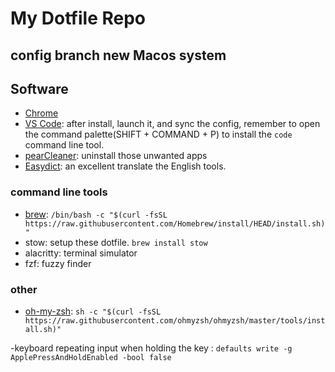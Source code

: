 # My Dotfile Repo

## config branch new Macos system

## Software

- [Chrome](https://www.google.com/chrome/)
- [VS Code](https://code.visualstudio.com/): after install, launch it, and sync the config, remember to open the command palette(SHIFT + COMMAND + P) to install the `code` command line tool.
- [pearCleaner](https://github.com/alienator88/Pearcleaner/releases): uninstall those unwanted apps
- [Easydict](https://github.com/tisfeng/Easydict): an excellent translate the English tools.

### command line tools
- [brew](https://brew.sh/): `/bin/bash -c "$(curl -fsSL https://raw.githubusercontent.com/Homebrew/install/HEAD/install.sh)"`
- stow: setup these dotfile. `brew install stow`
- alacritty: terminal simulator
- fzf: fuzzy finder

### other
- [oh-my-zsh](https://ohmyz.sh/#install): `sh -c "$(curl -fsSL https://raw.githubusercontent.com/ohmyzsh/ohmyzsh/master/tools/install.sh)"`

-keyboard repeating input when holding the key : `defaults write -g ApplePressAndHoldEnabled -bool false
`